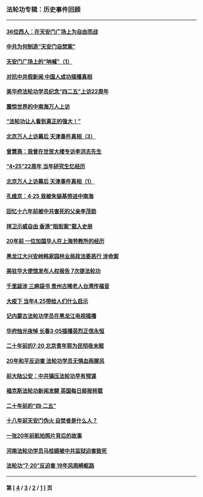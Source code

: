 ### 法轮功专辑：历史事件回顾
---
#### [36位西人：在天安门广场上为自由而战](../../pages/nf5793/n13390029.md?03030430) 
#### [中共为何制造“天安门自焚案”](../../pages/nf5793/n13183270.md?03030430) 
#### [天安门广场上的“呐喊”（1）](../../pages/nf5793/n13105277.md?03030430) 
#### [对抗中共假新闻 中国人成功插播真相](../../pages/nf5793/n12910618.md?03030430) 
#### [美华府法轮功学员纪念“四二五”上访22周年](../../pages/nf5793/n12904445.md?03030430) 
#### [震惊世界的中南海万人上访](../../pages/nf5793/n12903976.md?03030430) 
#### [“法轮功让人看到真正的强大！”](../../pages/nf5793/n12903195.md?03030430) 
#### [北京万人上访幕后 天津事件真相（3）](../../pages/nf5793/n12902807.md?03030430) 
#### [曾慧燕：我曾在世贸大楼专访李洪志先生](../../pages/nf5793/n12898729.md?03030430) 
#### [“4•25”22周年 当年研究生忆经历](../../pages/nf5793/n12894152.md?03030430) 
#### [北京万人上访幕后 天津事件真相（1）](../../pages/nf5793/n12885174.md?03030430) 
#### [孔维京：4·25 我被朱镕基带进中南海](../../pages/nf5793/n12864987.md?03030430) 
#### [回忆十六年前被中共害死的父亲李茂勋](../../pages/nf5793/n12880270.md?03030430) 
#### [捍卫示威自由 香港“阻街案”载入史册](../../pages/nf5793/n12811245.md?03030430) 
#### [20年前 一位加国华人在上海劳教所的经历](../../pages/nf5793/n12707932.md?03030430) 
#### [黑龙江大兴安岭韩家园林业局政法委恶行 涉命案](../../pages/nf5793/n12622815.md?03030430) 
#### [美驻华大使馆发布人权报告 7次提法轮功](../../pages/nf5793/n12520541.md?03030430) 
#### [千里跋涉 三麻袋书 贵州古稀老人台湾传福音](../../pages/nf5793/n12198750.md?03030430) 
#### [大疫下 当年4.25带给人们什么启示](../../pages/nf5793/n12058565.md?03030430) 
#### [记内蒙古法轮功学员在黑龙江电视插播](../../pages/nf5793/n11699194.md?03030430) 
#### [华府烛光夜悼 长春3·05插播英烈正信永恒](../../pages/nf5793/n11397432.md?03030430) 
#### [二十年前的7·20 北京青年郭为民彻夜未眠](../../pages/nf5793/n11354195.md?03030430) 
#### [20年和平反迫害 法轮功学员无惧血雨腥风](../../pages/nf5793/n11348279.md?03030430) 
#### [前大陆公安：中共镇压法轮功早有预谋](../../pages/nf5793/n11352168.md?03030430) 
#### [福克斯法轮功新闻发酵  英国每日邮报转载](../../pages/nf5793/n11285952.md?03030430) 
#### [二十年前的“四·二五”](../../pages/nf5793/n11207639.md?03030430) 
#### [十八年前天安门伪火 自焚者是什么人？](../../pages/nf5793/n10996556.md?03030430) 
#### [一张20年前航拍照片背后的故事](../../pages/nf5793/n10693797.md?03030430) 
#### [河南法轮功学员马桂娥被中共监狱迫害致死](../../pages/nf5793/n10684974.md?03030430) 
#### [法轮功“7‧20”反迫害 19年风雨崎岖路](../../pages/nf5793/n10570834.md?03030430) 

---
#### 第 [ [4](./4.md?03030430) / [3](./3.md?03030430) / [2](./2.md?03030430) / [1](./1.md?03030430) ] 页
